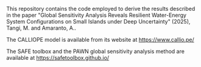 This repository contains the code employed to derive the results described in the paper "Global Sensitivity Analysis Reveals Resilient Water-Energy System Configurations on Small Islands under Deep Uncertainty" (2025), Tangi, M. and Amaranto, A..

The CALLIOPE model is available from its website at https://www.callio.pe/

The SAFE toolbox and the PAWN global sensitivity analysis method are available at https://safetoolbox.github.io/
